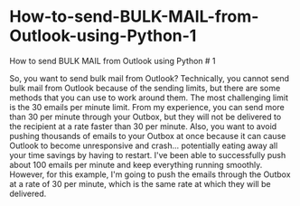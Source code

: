 # How-to-send-BULK-MAIL-from-Outlook-using-Python-1
How to send BULK MAIL from Outlook using Python # 1

So, you want to send bulk mail from Outlook? Technically, you cannot send bulk mail from Outlook because of the sending limits, but there are some methods that you can use to work around them. The most challenging limit is the 30 emails per minute limit. From my experience, you can send more than 30 per minute through your Outbox, but they will not be delivered to the recipient at a rate faster than 30 per minute. Also, you want to avoid pushing thousands of emails to your Outbox at once because it can cause Outlook to become unresponsive and crash... potentially eating away all your time savings by having to restart. I've been able to successfully push about 100 emails per minute and keep everything running smoothly. However, for this example, I'm going to push the emails through the Outbox at a rate of 30 per minute, which is the same rate at which they will be delivered.
